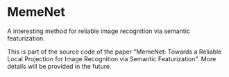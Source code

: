 # MemeNet
A interesting method for reliable image recognition via semantic featurization.

This is part of the source code of the paper "MemeNet: Towards a Reliable Local Projection for Image Recognition via Semantic Featurization".
More details will be provided in the future.
